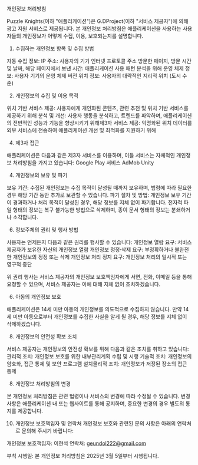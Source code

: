 개인정보 처리방침

Puzzle Knights(이하 "애플리케이션")은 G.DProject(이하 "서비스 제공자")에 의해 광고 지원 서비스로 제공됩니다. 본 개인정보 처리방침은 애플리케이션을 사용하는 사용자들의 개인정보가 어떻게 수집, 이용, 보호되는지를 설명합니다.

1. 수집하는 개인정보 항목 및 수집 방법

자동 수집 정보:
  IP 주소: 사용자의 기기 인터넷 프로토콜 주소​
  방문한 페이지, 방문 시간 및 날짜, 해당 페이지에서 보낸 시간: 애플리케이션 사용 패턴 분석을 위해​
  운영 체제 정보: 사용자 기기의 운영 체제 버전​
  위치 정보: 사용자의 대략적인 지리적 위치 (도시 수준)​

2. 개인정보의 수집 및 이용 목적

  위치 기반 서비스 제공: 사용자에게 개인화된 콘텐츠, 관련 추천 및 위치 기반 서비스를 제공하기 위해​
  분석 및 개선: 사용자 행동을 분석하고, 트렌드를 파악하며, 애플리케이션의 전반적인 성능과 기능을 향상시키기 위해​
  제3자 서비스 제공: 익명화된 위치 데이터를 외부 서비스에 전송하여 애플리케이션 개선 및 최적화를 지원하기 위해​

4. 제3자 접근

애플리케이션은 다음과 같은 제3자 서비스를 이용하며, 이들 서비스는 자체적인 개인정보 처리방침을 가지고 있습니다:
  Google Play 서비스
  AdMob
  Unity

4. 개인정보의 보유 및 파기

  보유 기간: 수집된 개인정보는 수집 목적이 달성될 때까지 보유하며, 법령에 따라 필요한 경우 해당 기간 동안 추가로 보관할 수 있습니다.​
  파기 절차 및 방법: 개인정보 보유 기간이 경과하거나 처리 목적이 달성된 경우, 해당 정보를 지체 없이 파기합니다. 전자적 파일 형태의 정보는 복구 불가능한 방법으로 삭제하며, 종이 문서 형태의 정보는 분쇄하거나 소각합니다.​

6. 정보주체의 권리 및 행사 방법

사용자는 언제든지 다음과 같은 권리를 행사할 수 있습니다:
  개인정보 열람 요구: 서비스 제공자가 보유한 자신의 개인정보 열람​
  개인정보 정정·삭제 요구: 부정확하거나 불완전한 개인정보의 정정 또는 삭제​
  개인정보 처리 정지 요구: 개인정보 처리의 일시적 또는 영구적 중단​

위 권리 행사는 서비스 제공자의 개인정보 보호책임자에게 서면, 전화, 이메일 등을 통해 요청할 수 있으며, 서비스 제공자는 이에 대해 지체 없이 조치하겠습니다.​

6. 아동의 개인정보 보호

  애플리케이션은 14세 미만 아동의 개인정보를 의도적으로 수집하지 않습니다. 만약 14세 미만 아동으로부터 개인정보를 수집한 사실을 알게 될 경우, 해당 정보를 지체 없이 삭제하겠습니다.​

8. 개인정보의 안전성 확보 조치

서비스 제공자는 개인정보의 안전성 확보를 위해 다음과 같은 조치를 취하고 있습니다:
  관리적 조치: 개인정보 보호를 위한 내부관리계획 수립 및 시행​
  기술적 조치: 개인정보의 암호화, 접근 통제 및 보안 프로그램 설치​
  물리적 조치: 개인정보가 저장된 장소의 접근 통제​

8. 개인정보 처리방침의 변경
   
본 개인정보 처리방침은 관련 법령이나 서비스의 변경에 따라 수정될 수 있습니다. 변경 사항은 애플리케이션 내 또는 웹사이트를 통해 공지하며, 중요한 변경의 경우 별도의 통지를 제공합니다.​

10. 개인정보 보호책임자 및 연락처
개인정보 보호와 관련된 문의 사항은 아래의 연락처로 문의해 주시기 바랍니다:

  개인정보 보호책임자: 이현석
  연락처: geundol222@gmail.com​

부칙
  시행일: 본 개인정보 처리방침은 2025년 3월 5일부터 시행됩니다.
